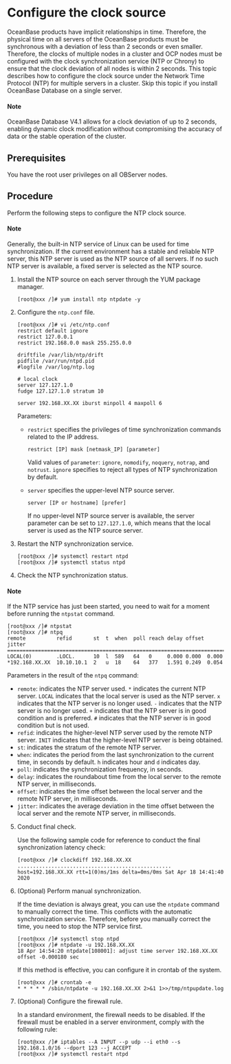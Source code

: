 # Configure the clock source

OceanBase products have implicit relationships in time. Therefore, the physical time on all servers of the OceanBase products must be synchronous with a deviation of less than 2 seconds or even smaller. Therefore, the clocks of multiple nodes in a cluster and OCP nodes must be configured with the clock synchronization service (NTP or Chrony) to ensure that the clock deviation of all nodes is within 2 seconds. This topic describes how to configure the clock source under the Network Time Protocol (NTP) for multiple servers in a cluster. Skip this topic if you install OceanBase Database on a single server.

  <main id="notice" type='explain'>
    <h4>Note</h4>
    <p>OceanBase Database V4.1 allows for a clock deviation of up to 2 seconds, enabling dynamic clock modification without compromising the accuracy of data or the stable operation of the cluster. </p>
  </main>

## Prerequisites

You have the root user privileges on all OBServer nodes.

## Procedure

Perform the following steps to configure the NTP clock source.

  <main id="notice" type='explain'>
    <h4>Note</h4>
    <p>Generally, the built-in NTP service of Linux can be used for time synchronization. If the current environment has a stable and reliable NTP server, this NTP server is used as the NTP source of all servers. If no such NTP server is available, a fixed server is selected as the NTP source. </p>
  </main>

1. Install the NTP source on each server through the YUM package manager.

   ```shell
   [root@xxx /]# yum install ntp ntpdate -y
   ```

2. Configure the `ntp.conf` file.

   ```shell
   [root@xxx /]# vi /etc/ntp.conf
   restrict default ignore
   restrict 127.0.0.1
   restrict 192.168.0.0 mask 255.255.0.0

   driftfile /var/lib/ntp/drift
   pidfile /var/run/ntpd.pid
   #logfile /var/log/ntp.log

   # local clock
   server 127.127.1.0
   fudge 127.127.1.0 stratum 10

   server 192.168.XX.XX iburst minpoll 4 maxpoll 6
   ```

   Parameters:

   * `restrict` specifies the privileges of time synchronization commands related to the IP address.

      ```shell
      restrict [IP] mask [netmask_IP] [parameter]
      ```

      Valid values of `parameter`: `ignore`, `nomodify`, `noquery`, `notrap`, and `notrust`. `ignore` specifies to reject all types of NTP synchronization by default.

   * `server` specifies the upper-level NTP source server.

      ```shell
      server [IP or hostname] [prefer]
      ```

      If no upper-level NTP source server is available, the server parameter can be set to `127.127.1.0`, which means that the local server is used as the NTP source server.

3. Restart the NTP synchronization service.

   ```shell
   [root@xxx /]# systemctl restart ntpd
   [root@xxx /]# systemctl status ntpd
   ```

4. Check the NTP synchronization status.

  <main id="notice" type='explain'>
    <h4>Note</h4>
    <p>If the NTP service has just been started, you need to wait for a moment before running the <code>ntpstat</code> command. </p>
  </main>

```shell
[root@xxx /]# ntpstat
[root@xxx /]# ntpq
remote          refid       st  t  when  poll reach delay offset jitter
========================================================================
LOCAL(0)        .LOCL.      10  l  589   64   0     0.000 0.000  0.000
*192.168.XX.XX  10.10.10.1  2   u  18    64   377   1.591 0.249  0.054
```

Parameters in the result of the `ntpq` command:

* `remote`: indicates the NTP server used. `*` indicates the current NTP server. `LOCAL` indicates that the local server is used as the NTP server. `x` indicates that the NTP server is no longer used. `-` indicates that the NTP server is no longer used. `+` indicates that the NTP server is in good condition and is preferred. `#` indicates that the NTP server is in good condition but is not used.
* `refid`: indicates the higher-level NTP server used by the remote NTP server. `INIT` indicates that the higher-level NTP server is being obtained.
* `st`: indicates the stratum of the remote NTP server.
* `when`: indicates the period from the last synchronization to the current time, in seconds by default. `h` indicates hour and `d` indicates day.
* `poll`: indicates the synchronization frequency, in seconds.
* `delay`: indicates the roundabout time from the local server to the remote NTP server, in milliseconds.
* `offset`: indicates the time offset between the local server and the remote NTP server, in milliseconds.
* `jitter`: indicates the average deviation in the time offset between the local server and the remote NTP server, in milliseconds.

5. Conduct final check.

   Use the following sample code for reference to conduct the final synchronization latency check:

   ```shell
   [root@xxx /]# clockdiff 192.168.XX.XX
   ..................................................
   host=192.168.XX.XX rtt=1(0)ms/1ms delta=0ms/0ms Sat Apr 18 14:41:40 2020
   ```

6. (Optional) Perform manual synchronization.

   If the time deviation is always great, you can use the `ntpdate` command to manually correct the time. This conflicts with the automatic synchronization service. Therefore, before you manually correct the time, you need to stop the NTP service first.

   ```shell
   [root@xxx /]# systemctl stop ntpd
   [root@xxx /]# ntpdate -u 192.168.XX.XX
   18 Apr 14:54:20 ntpdate[108001]: adjust time server 192.168.XX.XX offset -0.000180 sec
   ```

   If this method is effective, you can configure it in crontab of the system.

   ```shell
   [root@xxx /]# crontab -e
   * * * * * /sbin/ntpdate -u 192.168.XX.XX 2>&1 1>>/tmp/ntpupdate.log
   ```

7. (Optional) Configure the firewall rule.

   In a standard environment, the firewall needs to be disabled. If the firewall must be enabled in a server environment, comply with the following rule:

   ```shell
   [root@xxx /]# iptables --A INPUT --p udp --i eth0 --s 192.168.1.0/16 --dport 123 --j ACCEPT
   [root@xxx /]# systemctl restart ntpd
   ```
